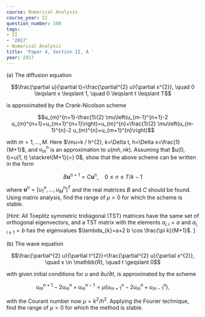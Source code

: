 ```yaml
---
course: Numerical Analysis
course_year: II
question_number: 108
tags:
- II
- '2017'
- Numerical Analysis
title: 'Paper 4, Section II, A '
year: 2017
---
```




(a) The diffusion equation

$$\frac{\partial u}{\partial t}=\frac{\partial^{2} u}{\partial x^{2}}, \quad 0 \leqslant x \leqslant 1, \quad 0 \leqslant t \leqslant T$$

is approximated by the Crank-Nicolson scheme

$$u_{m}^{n+1}-\frac{1}{2} \mu\left(u_{m-1}^{n+1}-2 u_{m}^{n+1}+u_{m+1}^{n+1}\right)=u_{m}^{n}+\frac{1}{2} \mu\left(u_{m-1}^{n}-2 u_{m}^{n}+u_{m+1}^{n}\right)$$

with $m=1, \ldots, M$. Here $\mu=k / h^{2}, k=\Delta t, h=\Delta x=\frac{1}{M+1}$, and $u_{m}^{n}$ is an approximation to $u(m h, n k)$. Assuming that $u(0, t)=u(1, t) \stackrel{M+1}{=} 0$, show that the above scheme can be written in the form

$$B \mathbf{u}^{n+1}=C \mathbf{u}^{n}, \quad 0 \leqslant n \leqslant T / k-1$$

where $\mathbf{u}^{n}=\left[u_{1}^{n}, \ldots, u_{M}^{n}\right]^{T}$ and the real matrices $B$ and $C$ should be found. Using matrix analysis, find the range of $\mu>0$ for which the scheme is stable.

[Hint: All Toeplitz symmetric tridiagonal (TST) matrices have the same set of orthogonal eigenvectors, and a TST matrix with the elements $a_{i, i}=a$ and $a_{i, i \pm 1}=b$ has the eigenvalues $\lambda_{k}=a+2 b \cos \frac{\pi k}{M+1}$. ]

(b) The wave equation

$$\frac{\partial^{2} u}{\partial t^{2}}=\frac{\partial^{2} u}{\partial x^{2}}, \quad x \in \mathbb{R}, \quad t \geqslant 0$$

with given initial conditions for $u$ and $\partial u / \partial t$, is approximated by the scheme

$$u_{m}^{n+1}-2 u_{m}^{n}+u_{m}^{n-1}=\mu\left(u_{m+1}^{n}-2 u_{m}^{n}+u_{m-1}^{n}\right),$$

with the Courant number now $\mu=k^{2} / h^{2}$. Applying the Fourier technique, find the range of $\mu>0$ for which the method is stable.